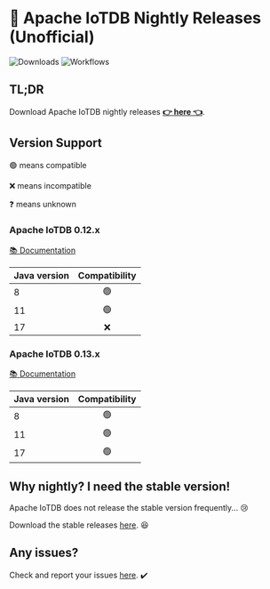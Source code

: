# 🚀 Apache IoTDB Nightly Releases (Unofficial) 

![Downloads](https://img.shields.io/github/downloads/SteveYurongSu/apache-iotdb-nightly-releases/total.svg?style=flat&labelColor=323940&color=brightgreen&logo=github)
![Workflows](https://github.com/SteveYurongSu/apache-iotdb-nightly-releases/actions/workflows/master.yml/badge.svg)

## TL;DR

Download Apache IoTDB nightly releases **[👉 here 👈](https://github.com/SteveYurongSu/apache-iotdb-nightly-releases/releases)**.



## Version Support

🟢 means compatible


❌ means incompatible


❓ means unknown



### Apache IoTDB 0.12.x

[📚 Documentation](https://iotdb.apache.org/UserGuide/V0.12.x/QuickStart/QuickStart.html)

| Java version | Compatibility |
| :------------- | :-------------: |
| 8                | 🟢 |
| 11  | 🟢 |
| 17  | ❌ |



### Apache IoTDB 0.13.x

[📚 Documentation](https://iotdb.apache.org/UserGuide/Master/QuickStart/QuickStart.html)

| Java version | Compatibility |
| :------------- | :-------------: |
| 8                | 🟢 |
| 11  | 🟢 |
| 17  | 🟢 |



## Why nightly? I need the **stable** version!

Apache IoTDB does not release the stable version frequently... 😢

Download the stable releases [here](https://iotdb.apache.org/Download/). 😆



## Any issues?

Check and report your issues [here](https://github.com/apache/iotdb/issues). ✔️

